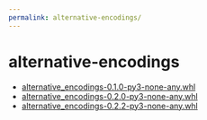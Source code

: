 ```yaml
---
permalink: alternative-encodings/
---
```

# alternative-encodings

- [alternative_encodings-0.1.0-py3-none-any.whl](https://github.com/dfint/alternative-encodings/releases/download/0.1.0/alternative_encodings-0.1.0-py3-none-any.whl)
- [alternative_encodings-0.2.0-py3-none-any.whl](https://github.com/dfint/alternative-encodings/releases/download/0.2.0/alternative_encodings-0.2.0-py3-none-any.whl)
- [alternative_encodings-0.2.2-py3-none-any.whl](https://github.com/dfint/alternative-encodings/releases/download/0.2.2/alternative_encodings-0.2.2-py3-none-any.whl)
